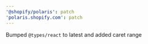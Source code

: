 ```yaml
---
'@shopify/polaris': patch
'polaris.shopify.com': patch
---
```


Bumped `@types/react` to latest and added caret range
